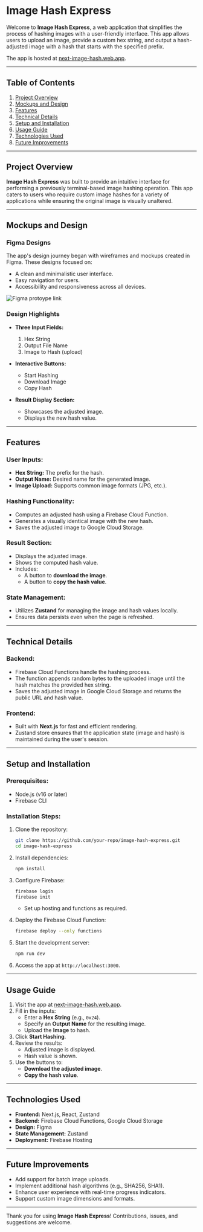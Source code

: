 # Image Hash Express

Welcome to **Image Hash Express**, a web application that simplifies the process of hashing images with a user-friendly interface. This app allows users to upload an image, provide a custom hex string, and output a hash-adjusted image with a hash that starts with the specified prefix.

The app is hosted at [next-image-hash.web.app](https://next-image-hash.web.app/).

---

## **Table of Contents**

1. [Project Overview](#project-overview)
2. [Mockups and Design](#mockups-and-design)
3. [Features](#features)
4. [Technical Details](#technical-details)
5. [Setup and Installation](#setup-and-installation)
6. [Usage Guide](#usage-guide)
7. [Technologies Used](#technologies-used)
8. [Future Improvements](#future-improvements)

---

## **Project Overview**

**Image Hash Express** was built to provide an intuitive interface for performing a previously terminal-based image hashing operation. This app caters to users who require custom image hashes for a variety of applications while ensuring the original image is visually unaltered.

---

## **Mockups and Design**

### **Figma Designs**

The app's design journey began with wireframes and mockups created in Figma. These designs focused on:
- A clean and minimalistic user interface.
- Easy navigation for users.
- Accessibility and responsiveness across all devices.

![Figma protoype link](https://www.figma.com/proto/6c0JUhLoIl7TmPfZcYsLi6/Image-Hash-Web?node-id=0-1&t=fyeYYoeerCU26lwW-1)


### **Design Highlights**
- **Three Input Fields:**
  1. Hex String
  2. Output File Name
  3. Image to Hash (upload)

- **Interactive Buttons:**
  - Start Hashing
  - Download Image
  - Copy Hash

- **Result Display Section:**
  - Showcases the adjusted image.
  - Displays the new hash value.

---

## **Features**

### **User Inputs:**
- **Hex String:** The prefix for the hash.
- **Output Name:** Desired name for the generated image.
- **Image Upload:** Supports common image formats (JPG, etc.).

### **Hashing Functionality:**
- Computes an adjusted hash using a Firebase Cloud Function.
- Generates a visually identical image with the new hash.
- Saves the adjusted image to Google Cloud Storage.

### **Result Section:**
- Displays the adjusted image.
- Shows the computed hash value.
- Includes:
  - A button to **download the image**.
  - A button to **copy the hash value**.

### **State Management:**
- Utilizes **Zustand** for managing the image and hash values locally.
- Ensures data persists even when the page is refreshed.

---

## **Technical Details**

### **Backend:**
- Firebase Cloud Functions handle the hashing process.
- The function appends random bytes to the uploaded image until the hash matches the provided hex string.
- Saves the adjusted image in Google Cloud Storage and returns the public URL and hash value.

### **Frontend:**
- Built with **Next.js** for fast and efficient rendering.
- Zustand store ensures that the application state (image and hash) is maintained during the user's session.

---

## **Setup and Installation**

### **Prerequisites:**
- Node.js (v16 or later)
- Firebase CLI

### **Installation Steps:**

1. Clone the repository:
   ```bash
   git clone https://github.com/your-repo/image-hash-express.git
   cd image-hash-express
   ```

2. Install dependencies:
   ```bash
   npm install
   ```

3. Configure Firebase:
   ```bash
   firebase login
   firebase init
   ```
   - Set up hosting and functions as required.

4. Deploy the Firebase Cloud Function:
   ```bash
   firebase deploy --only functions
   ```

5. Start the development server:
   ```bash
   npm run dev
   ```

6. Access the app at `http://localhost:3000`.

---

## **Usage Guide**

1. Visit the app at [next-image-hash.web.app](https://next-image-hash.web.app/).
2. Fill in the inputs:
   - Enter a **Hex String** (e.g., `0x24`).
   - Specify an **Output Name** for the resulting image.
   - Upload the **Image** to hash.
3. Click **Start Hashing**.
4. Review the results:
   - Adjusted image is displayed.
   - Hash value is shown.
5. Use the buttons to:
   - **Download the adjusted image**.
   - **Copy the hash value**.

---

## **Technologies Used**

- **Frontend:** Next.js, React, Zustand
- **Backend:** Firebase Cloud Functions, Google Cloud Storage
- **Design:** Figma
- **State Management:** Zustand
- **Deployment:** Firebase Hosting

---

## **Future Improvements**

- Add support for batch image uploads.
- Implement additional hash algorithms (e.g., SHA256, SHA1).
- Enhance user experience with real-time progress indicators.
- Support custom image dimensions and formats.

---

Thank you for using **Image Hash Express**! Contributions, issues, and suggestions are welcome.